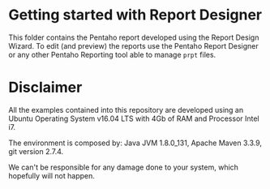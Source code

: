 Getting started with Report Designer
===

This folder contains the Pentaho report developed using the Report Design Wizard.
To edit (and preview) the reports use the Pentaho Report Designer or any other Pentaho Reporting tool able to manage `prpt` files.

# Disclaimer

All the examples contained into this repository are developed using an Ubuntu Operating System v16.04 LTS with 4Gb of RAM and Processor Intel i7. 

The environment is composed by: Java JVM 1.8.0_131, Apache Maven 3.3.9, git version 2.7.4.

We can't be responsible for any damage done to your system, which hopefully will not happen.
